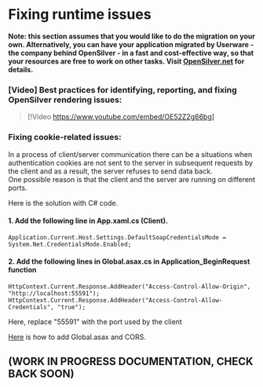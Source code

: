 ﻿# Fixing runtime issues

**Note: this section assumes that you would like to do the migration on your own. Alternatively, you can have your application migrated by Userware - the company behind OpenSilver - in a fast and cost-effective way, so that your resources are free to work on other tasks. Visit [OpenSilver.net](https://opensilver.net) for details.**

### [Video] Best practices for identifying, reporting, and fixing OpenSilver rendering issues:

> [!Video https://www.youtube.com/embed/OE52Z2g66bg]

### Fixing cookie-related issues:

In a process of client/server communication there can be a situations when authentication cookies are not sent to the server in subsequent requests by the client and as a result, the server refuses to send data back.\
One possible reason is that the client and the server are running on different ports.


Here is the solution with C# code.

#### 1. Add the following line in App.xaml.cs (Client).

```Application.Current.Host.Settings.DefaultSoapCredentialsMode = System.Net.CredentialsMode.Enabled;```

#### 2. Add the following lines in Global.asax.cs in Application_BeginRequest function

```
HttpContext.Current.Response.AddHeader("Access-Control-Allow-Origin", "http://localhost:55591");
HttpContext.Current.Response.AddHeader("Access-Control-Allow-Credentials", "true");
```

Here, replace "55591" with the port used by the client

[Here](https://doc.opensilver.net/documentation/in-depth-topics/wcf-and-webclient.html#to-add-cors-to-your-web-service-recommended-simply-follow-these-steps) is how to add Global.asax and CORS.

## (WORK IN PROGRESS DOCUMENTATION, CHECK BACK SOON)
